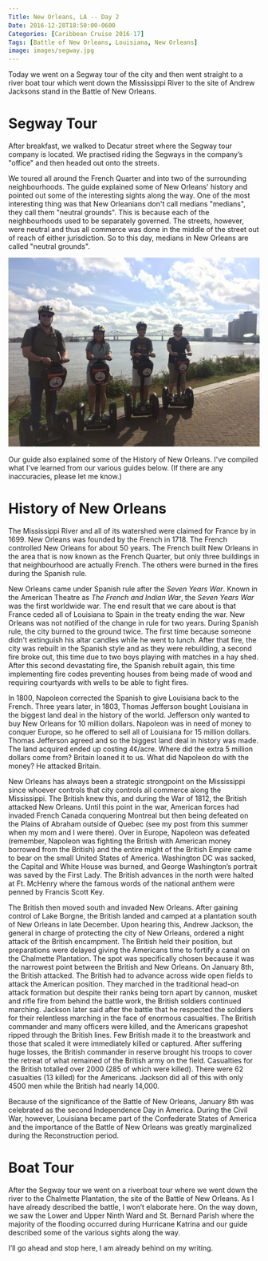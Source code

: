 ```yaml
---
Title: New Orleans, LA -- Day 2
Date: 2016-12-28T18:50:00-0600
Categories: [Caribbean Cruise 2016-17]
Tags: [Battle of New Orleans, Louisiana, New Orleans]
image: images/segway.jpg
---
```


Today we went on a Segway tour of the city and then went straight to a river
boat tour which went down the Mississippi River to the site of Andrew Jacksons
stand in the Battle of New Orleans.

# Segway Tour

After breakfast, we walked to Decatur street where the Segway tour company is
located. We practised riding the Segways in the company’s "office" and then
headed out onto the streets.

We toured all around the French Quarter and into two of the surrounding
neighbourhoods. The guide explained some of New Orleans' history and pointed out
some of the interesting sights along the way. One of the most interesting thing
was that New Orleanians don't call medians "medians", they call them "neutral
grounds". This is because each of the neighbourhoods used to be separately
governed. The streets, however, were neutral and thus all commerce was done in
the middle of the street out of reach of either jurisdiction. So to this day,
medians in New Orleans are called "neutral grounds".

![](images/segway.jpg)

Our guide also explained some of the History of New Orleans. I've compiled what
I've learned from our various guides below. (If there are any inaccuracies,
please let me know.)

History of New Orleans
======================

The Mississippi River and all of its watershed were claimed for France by in
1699. New Orleans was founded by the French in 1718. The French controlled New
Orleans for about 50 years. The French built New Orleans in the area that is now
known as the French Quarter, but only three buildings in that neighbourhood are
actually French. The others were burned in the fires during the Spanish rule.

New Orleans came under Spanish rule after the *Seven Years War*. Known in the
American Theatre as *The French and Indian War*, the *Seven Years War* was the
first worldwide war. The end result that we care about is that France ceded all
of Louisiana to Spain in the treaty ending the war. New Orleans was not notified
of the change in rule for two years.  During Spanish rule, the city burned to
the ground twice. The first time because someone didn't extinguish his altar
candles while he went to lunch. After that fire, the city was rebuilt in the
Spanish style and as they were rebuilding, a second fire broke out, this time
due to two boys playing with matches in a hay shed. After this second
devastating fire, the Spanish rebuilt again, this time implementing fire codes
preventing houses from being made of wood and requiring courtyards with wells to
be able to fight fires.

In 1800, Napoleon corrected the Spanish to give Louisiana back to the French.
Three years later, in 1803, Thomas Jefferson bought Louisiana in the biggest
land deal in the history of the world. Jefferson only wanted to buy New Orleans
for 10 million dollars. Napoleon was in need of money to conquer Europe, so he
offered to sell all of Louisiana for 15 million dollars. Thomas Jefferson agreed
and so the biggest land deal in history was made. The land acquired ended up
costing 4¢/acre. Where did the extra 5 million dollars come from? Britain loaned
it to us. What did Napoleon do with the money? He attacked Britain.

New Orleans has always been a strategic strongpoint on the Mississippi since
whoever controls that city controls all commerce along the Mississippi. The
British knew this, and during the War of 1812, the British attacked New Orleans.
Until this point in the war, American forces had invaded French Canada
conquering Montreal but then being defeated on the Plains of Abraham outside of
Quebec (see my post from this summer when my mom and I were there). Over in
Europe, Napoleon was defeated (remember, Napoleon was fighting the British with
American money borrowed from the British) and the entire might of the British
Empire came to bear on the small United States of America. Washington DC was
sacked, the Capital and White House was burned, and George Washington’s portrait
was saved by the First Lady. The British advances in the north were halted at
Ft. McHenry where the famous words of the national anthem were penned by Francis
Scott Key.

The British then moved south and invaded New Orleans. After gaining control of
Lake Borgne, the British landed and camped at a plantation south of New Orleans
in late December. Upon hearing this, Andrew Jackson, the general in charge of
protecting the city of New Orleans, ordered a night attack of the British
encampment. The British held their position, but preparations were delayed
giving the Americans time to fortify a canal on the Chalmette Plantation. The
spot was specifically chosen because it was the narrowest point between the
British and New Orleans. On January 8th, the British attacked. The British had
to advance across wide open fields to attack the American position. They marched
in the traditional head-on attack formation but despite their ranks being torn
apart by cannon, musket and rifle fire from behind the battle work, the British
soldiers continued marching. Jackson later said after the battle that he
respected the soldiers for their relentless marching in the face of enormous
casualties. The British commander and many officers were killed, and the
Americans grapeshot ripped through the British lines. Few British made it to the
breastwork and those that scaled it were immediately killed or captured. After
suffering huge losses, the British commander in reserve brought his troops to
cover the retreat of what remained of the British army on the field. Casualties
for the British totalled over 2000 (285 of which were killed). There were 62
casualties (13 killed) for the Americans. Jackson did all of this with only 4500
men while the British had nearly 14,000.

Because of the significance of the Battle of New Orleans, January 8th was
celebrated as the second Independence Day in America. During the Civil War,
however, Louisiana became part of the Confederate States of America and the
importance of the Battle of New Orleans was greatly marginalized during the
Reconstruction period.

Boat Tour
=========

After the Segway tour we went on a riverboat tour where we went down the river
to the Chalmette Plantation, the site of the Battle of New Orleans. As I have
already described the battle, I won’t elaborate here.  On the way down, we saw
the Lower and Upper Ninth Ward and St. Bernard Parish where the majority of the
flooding occurred during Hurricane Katrina and our guide described some of the
various sights along the way.

I’ll go ahead and stop here, I am already behind on my writing.

